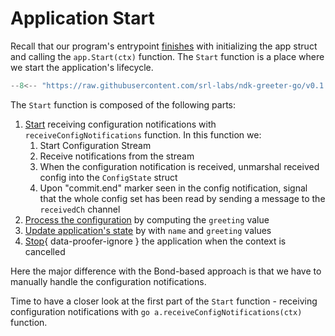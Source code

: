 # Application Start

Recall that our program's entrypoint [finishes](main.md#initializing-the-application) with initializing the app struct and calling the `app.Start(ctx)` function. The `Start` function is a place where we start the application's lifecycle.

```{.go title="greeter/app.go"}
--8<-- "https://raw.githubusercontent.com/srl-labs/ndk-greeter-go/v0.1.0/greeter/app.go:app-start"
```

The `Start` function is composed of the following parts:

1. [Start](#__codelineno-0-2) receiving configuration notifications with `receiveConfigNotifications` function. In this function we:
    1. Start Configuration Stream
    2. Receive notifications from the stream
    3. When the configuration notification is received, unmarshal received config into the `ConfigState` struct
    4. Upon "commit.end" marker seen in the config notification, signal that the whole config set has been read by sending a message to the `receivedCh` channel
2. [Process the configuration](#__codelineno-0-9) by computing the `greeting` value
3. [Update application's state](#__codelineno-0-11) by with `name` and `greeting` values
4. [Stop](#__codelineno-0-13:15){ data-proofer-ignore } the application when the context is cancelled

Here the major difference with the Bond-based approach is that we have to manually handle the configuration notifications.

Time to have a closer look at the first part of the `Start` function - receiving configuration notifications with `go a.receiveConfigNotifications(ctx)` function.
